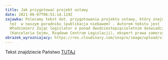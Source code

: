 ```yaml
---
title: Jak przygotować projekt ustawy
date: 2021-06-07T06:51:14.119Z
zajawka: Polecamy tekst dot. przygotowania projektu ustawy, który znajdziecie
  też  w naszym poradniku (publikacja niebawem) . Autorem tekstu jest
  Włodzimierz Zając legislator o ponad dwudziestopięcioletnim doświadczeniu
  (Kancelaria Sejmu, Rządowe Centrum Legislacji), ekspert prawa samorządowego.
obrazek_wyrozniajacy: https://res.cloudinary.com/inspro/image/upload/v1600951102/aiso/Zdj%C4%99cia%20szkolenia/cis_kis1.jpg
---
```

Tekst znajdziecie Państwo [TUTAJ](https://res.cloudinary.com/inspro/image/upload/v1623050802/aiso/Zdj%C4%99cia%20szkolenia/Jak_przygotowa%C4%87_projekt_ustawy_W%C5%82odzimierz_Zaj%C4%85c.pdf)